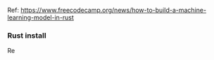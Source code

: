 Ref: https://www.freecodecamp.org/news/how-to-build-a-machine-learning-model-in-rust

### Rust install
Re